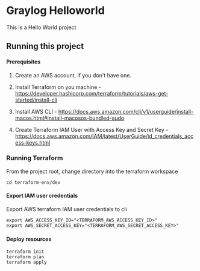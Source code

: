 # Graylog Helloworld

This is a Hello World project 


## Running this project

#### Prerequisites
1. Create an AWS account, if you don't have one.

2. Install Terraform on you machine - https://developer.hashicorp.com/terraform/tutorials/aws-get-started/install-cli 

3. Install AWS CLI - https://docs.aws.amazon.com/cli/v1/userguide/install-macos.html#install-macosos-bundled-sudo 

4. Create Terraform IAM User with Access Key and Secret Key - https://docs.aws.amazon.com/IAM/latest/UserGuide/id_credentials_access-keys.html

### Running Terraform
From the project root, change directory into the terraform workspace
```
cd terraform-env/dev
```

#### Export IAM user credentials
Export AWS terraform IAM user credentials to cli
```
export AWS_ACCESS_KEY_ID="<TERRAFORM_AWS_ACCESS_KEY_ID>"
export AWS_SECRET_ACCESS_KEY="<TERRAFORM_AWS_SECRET_ACCESS_KEY>"
```

#### Deploy resources

```
terraform init
terraform plan
terraform apply
```
